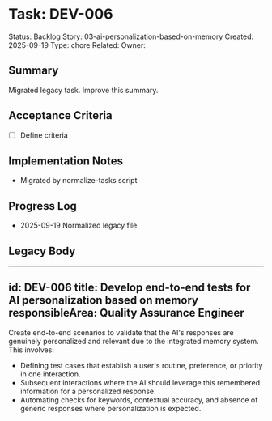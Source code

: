 # Task: DEV-006
Status: Backlog
Story: 03-ai-personalization-based-on-memory
Created: 2025-09-19
Type: chore
Related:
Owner:

## Summary
Migrated legacy task. Improve this summary.

## Acceptance Criteria
- [ ] Define criteria

## Implementation Notes
- Migrated by normalize-tasks script

## Progress Log
- 2025-09-19 Normalized legacy file

## Legacy Body

---
id: DEV-006
title: Develop end-to-end tests for AI personalization based on memory
responsibleArea: Quality Assurance Engineer
---
Create end-to-end scenarios to validate that the AI's responses are genuinely personalized and relevant due to the integrated memory system. This involves:
- Defining test cases that establish a user's routine, preference, or priority in one interaction.
- Subsequent interactions where the AI should leverage this remembered information for a personalized response.
- Automating checks for keywords, contextual accuracy, and absence of generic responses where personalization is expected.
